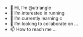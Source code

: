 - 👋 Hi, I’m @utriangle
- 👀 I’m interested in running
- 🌱 I’m currently learning c
- 💞️ I’m looking to collaborate on ...
- 📫 How to reach me ...

<!---
utriangle/utriangle is a ✨ special ✨ repository because its `README.md` (this file) appears on your GitHub profile.
You can click the Preview link to take a look at your changes.
--->
